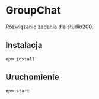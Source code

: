 # GroupChat

Rozwiązanie zadania dla studio200.

## Instalacja
    npm install
## Uruchomienie
    npm start
